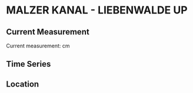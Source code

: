 # MALZER KANAL - LIEBENWALDE UP

## Current Measurement

Current measurement: <Value topic="rivers/pegel-online/MZK/LIEBENWALDE_UP/measurementValue"/> cm

## Time Series

<TimeSeries topic="rivers/pegel-online/MZK/LIEBENWALDE_UP/measurementValue" period="week" />

## Location

<WorldMap>
  <Marker lat="52.85030961857215" lon="13.396051126078431" labelTopic="rivers/pegel-online/MZK/LIEBENWALDE_UP" />
</WorldMap>
